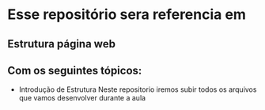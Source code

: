 
# Esse repositório sera referencia em 
## Estrutura página web
## Com os seguintes tópicos:
- Introdução de Estrutura
Neste repositorio iremos subir todos os arquivos que vamos desenvolver durante a aula
